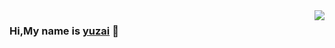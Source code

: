 <img align="right" src="https://github-readme-stats.vercel.app/api?username=thriving123&show_icons=true&icon_color=CE1D2D&text_color=fff&bg_color=000&hide_title=true" />



### Hi,My name is [yuzai](https://yuzai.xyz/) 👋
